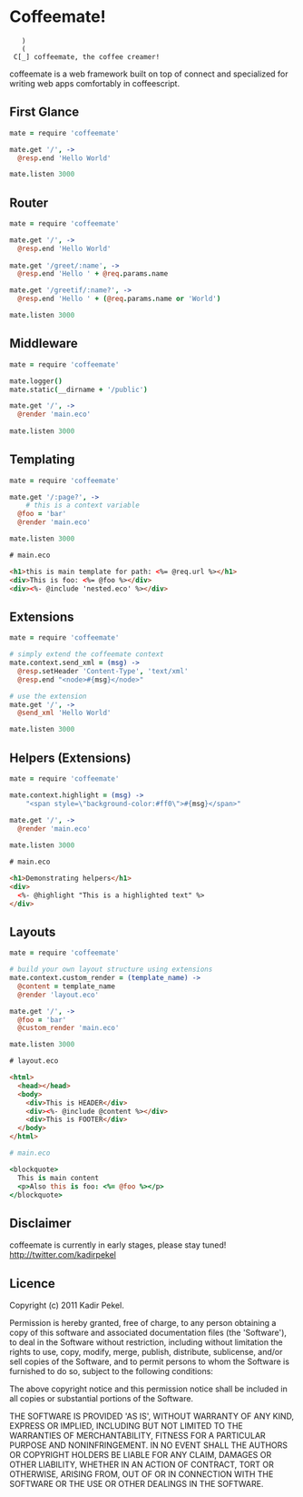 Coffeemate!
===========
```
   )
   (
 C[_] coffeemate, the coffee creamer!
```
coffeemate is a web framework built on top of connect and specialized for writing web apps comfortably in coffeescript.

First Glance
------------
``` coffeescript
mate = require 'coffeemate'

mate.get '/', ->
  @resp.end 'Hello World'

mate.listen 3000
```

Router
------
``` coffeescript
mate = require 'coffeemate'

mate.get '/', ->
  @resp.end 'Hello World'
  
mate.get '/greet/:name', ->
  @resp.end 'Hello ' + @req.params.name

mate.get '/greetif/:name?', ->
  @resp.end 'Hello ' + (@req.params.name or 'World')

mate.listen 3000
```

Middleware
----------
``` coffeescript
mate = require 'coffeemate'

mate.logger()
mate.static(__dirname + '/public')

mate.get '/', ->
  @render 'main.eco'
    
mate.listen 3000
```

Templating
----------
``` coffeescript
mate = require 'coffeemate'

mate.get '/:page?', ->
	# this is a context variable
  @foo = 'bar'
  @render 'main.eco'

mate.listen 3000
```

``` html
# main.eco

<h1>this is main template for path: <%= @req.url %></h1>
<div>This is foo: <%= @foo %></div>
<div><%- @include 'nested.eco' %></div>
```

Extensions
----------
``` coffeescript
mate = require 'coffeemate'

# simply extend the coffeemate context
mate.context.send_xml = (msg) ->
  @resp.setHeader 'Content-Type', 'text/xml'
  @resp.end "<node>#{msg}</node>"

# use the extension
mate.get '/', ->
  @send_xml 'Hello World'

mate.listen 3000
```

Helpers (Extensions)
--------------------
``` coffeescript
mate = require 'coffeemate'

mate.context.highlight = (msg) ->
	"<span style=\"background-color:#ff0\">#{msg}</span>"
    
mate.get '/', ->
  @render 'main.eco'

mate.listen 3000
```

``` html
# main.eco

<h1>Demonstrating helpers</h1>
<div>
  <%- @highlight "This is a highlighted text" %>
</div>
```

Layouts
-------
``` coffeescript
mate = require 'coffeemate'

# build your own layout structure using extensions
mate.context.custom_render = (template_name) ->
  @content = template_name
  @render 'layout.eco'

mate.get '/', ->
  @foo = 'bar'
  @custom_render 'main.eco'

mate.listen 3000
```

``` html
# layout.eco

<html>
  <head></head>
  <body>
    <div>This is HEADER</div>
    <div><%- @include @content %></div>
    <div>This is FOOTER</div>
  </body>
</html>
```

``` coffeescript
# main.eco

<blockquote>
  This is main content
  <p>Also this is foo: <%= @foo %></p>
</blockquote>
```

Disclaimer
----------
coffeemate is currently in early stages, please stay tuned! <http://twitter.com/kadirpekel>

Licence
-------
Copyright (c) 2011 Kadir Pekel.

Permission is hereby granted, free of charge, to any person obtaining a copy of
this software and associated documentation files (the 'Software'), to deal in
the Software without restriction, including without limitation the rights to
use, copy, modify, merge, publish, distribute, sublicense, and/or sell copies of
the Software, and to permit persons to whom the Software is furnished to do so,
subject to the following conditions:

The above copyright notice and this permission notice shall be included in all
copies or substantial portions of the Software.

THE SOFTWARE IS PROVIDED 'AS IS', WITHOUT WARRANTY OF ANY KIND, EXPRESS OR
IMPLIED, INCLUDING BUT NOT LIMITED TO THE WARRANTIES OF MERCHANTABILITY, FITNESS
FOR A PARTICULAR PURPOSE AND NONINFRINGEMENT. IN NO EVENT SHALL THE AUTHORS OR
COPYRIGHT HOLDERS BE LIABLE FOR ANY CLAIM, DAMAGES OR OTHER LIABILITY, WHETHER
IN AN ACTION OF CONTRACT, TORT OR OTHERWISE, ARISING FROM, OUT OF OR IN
CONNECTION WITH THE SOFTWARE OR THE USE OR OTHER DEALINGS IN THE SOFTWARE.

